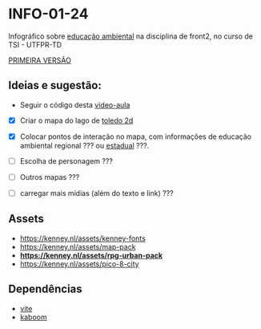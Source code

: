 # INFO-01-24
Infográfico sobre [educação ambiental](http://www.planalto.gov.br/ccivil_03/leis/L9795.htm) na disciplina de front2, no curso de TSI - UTFPR-TD

[PRIMEIRA VERSÃO](https://epbsantos.github.io/INFO-01-24/)

## Ideias e sugestão:
- Seguir o código desta [video-aula](https://www.youtube.com/watch?v=wy_fSStEgMs)

- [X] Criar o mapa do lago de [toledo 2d](https://www.google.com/maps/@-24.7221022,-53.7450963,167m/data=!3m1!1e3?entry=ttu)
- [X] Colocar pontos de interação no mapa, com informações de educação ambiental regional ??? ou [estadual](https://www.conexaoambiental.pr.gov.br/Pagina/Programa-Estadual-de-Educacao-Ambiental-PEEA) ???.
- [ ] Escolha de personagem ???
- [ ] Outros mapas ???
- [ ] carregar mais mídias (além do texto e link) ???


## Assets
- https://kenney.nl/assets/kenney-fonts
- https://kenney.nl/assets/map-pack
- **https://kenney.nl/assets/rpg-urban-pack**
- https://kenney.nl/assets/pico-8-city

## Dependências
- [vite](https://vitejs.dev/)
- [kaboom](https://kaboomjs.com/)
